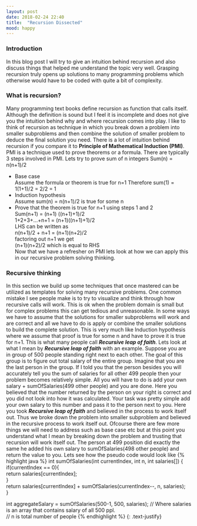 ```yaml
---
layout: post
date: 2018-02-24 22:40
title:  "Recursion Dissected"
mood: happy
---
```


### Introduction
In this blog post I will try to give an intuition behind recursion and also discuss things that helped me understand the topic very well. Grasping recursion truly opens up solutions to many programming problems which otherwise would have to be coded with quite a bit of complexity.

### What is recursion?
Many programming text books define recursion as function that calls itself. Although the definition is sound but I feel it is incomplete and does not give you the intuition behind why and where recursion comes into play. I like to think of recursion as technique in which you break down a problem into smaller subproblems and then combine the solution of smaller problem to deduce the final solution you need. There is a lot of intuition behind recursion if you compare it to **Principle of Mathematical Induction (PMI)**. PMI is a technique used to prove theorems or a formula. There are typically 3 steps involved in PMI. Lets try to prove sum of n integers Sum(n) = n(n+1)/2
* Base case  
  Assume the formula or theorem is true for n=1
  Therefore sum(1) = 1(1+1)/2 = 2/2 = 1
* Induction hypothesis  
  Assume sum(n) = n(n+1)/2 is true for some n
* Prove that the theorem is true for n+1 using steps 1 and 2  
  Sum(n+1) = (n+1) ((n+1)+1)/2  
  1+2+3+...+n+1 = (n+1)((n+1)+1)/2  
  LHS can be written as  
  n(n+1)/2 + n+1 = (n+1)(n+2)/2  
  factoring out n+1 we get  
  (n+1)(n+2)/2 which is equal to RHS  
Now that we have a refresher on PMI lets look at how we can apply this in our recursive problem solving thinking.

### Recursive thinking
In this section we build up some techniques that once mastered can be utilized as templates for solving many recursive problems. One common mistake I see people make is to try to visualize and think through how recursive calls will work. This is ok when the problem domain is small but for complex problems this can get tedious and unreasonable. In some ways we have to assume that the solutions for smaller subproblems will work and are correct and all we have to do is apply or combine the smaller solutions to build the complete solution. This is very much like Induction hypothesis where we assume that proof is true for some n and have to prove it is true for n+1. This is what many people call **_Recursive leap of faith_**. Lets look at what I mean by **_Recursive leap of faith_** with an example. Suppose you are in group of 500 people standing right next to each other. The goal of this group is to figure out total salary of the entire group. Imagine that you are the last person in the group. If I told you that the person besides you will accurately tell you the sum of salaries for all other 499 people then your problem becomes relatively simple. All you will have to do is add your own salary + sumOfSalaries(499 other people) and you are done. Here you believed that the number returned by the person on your right is correct and you did not look into how it was calculated. Your task was pretty simple add your own salary to this number and pass it to the person next to you. Here you took **_Recursive leap of faith_** and believed in the process to work itself out. Thus we broke down the problem into smaller subproblem and believed in the recursive process to work itself out. Ofcourse there are few more things we will need to address such as base case etc but at this point you understand what I mean by breaking down the problem and trusting that recursion will work itself out. The person at 499 position did exactly the same he added his own salary to sumOfSalaries(498 other people) and return the value to you. Lets see how the pseudo code would look like
{% highlight java %}
   int sumOfSalaries(int currentIndex, int n, int salaries[]) {  
      if(currentIndex == 0){  
        return salaries[currentIndex];  
      }  
    return salaries[currentIndex] + sumOfSalaries(currentIndex--, n, salaries);  
 }
 
 int aggregateSalary = sumOfSalaries(500-1, 500, salaries);
 // Where salaries is an array that contains salary of all 500 ppl.  
 //  n is total number of people
{% endhighlight %} 
{: .text-justify}
